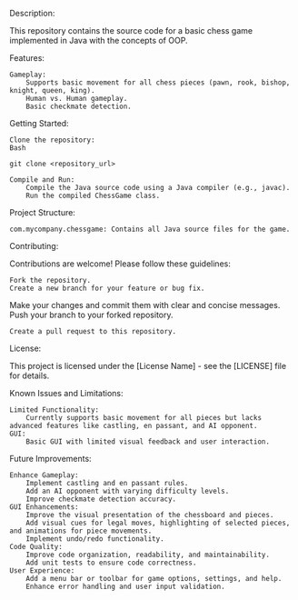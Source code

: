 Description:

This repository contains the source code for a basic chess game implemented in Java with the concepts of OOP.

Features:

    Gameplay:
        Supports basic movement for all chess pieces (pawn, rook, bishop, knight, queen, king).
        Human vs. Human gameplay.
        Basic checkmate detection.

Getting Started:

    Clone the repository:
    Bash

    git clone <repository_url>

    Compile and Run:
        Compile the Java source code using a Java compiler (e.g., javac).
        Run the compiled ChessGame class.

Project Structure:

    com.mycompany.chessgame: Contains all Java source files for the game.

Contributing:

Contributions are welcome! Please follow these guidelines:

    Fork the repository.
    Create a new branch for your feature or bug fix.   

Make your changes and commit them with clear and concise messages.
Push your branch to your forked repository.  

    Create a pull request to this repository.

License:

This project is licensed under the [License Name] - see the [LICENSE] file for details.

Known Issues and Limitations:

    Limited Functionality:
        Currently supports basic movement for all pieces but lacks advanced features like castling, en passant, and AI opponent.
    GUI:
        Basic GUI with limited visual feedback and user interaction.

Future Improvements:

    Enhance Gameplay:
        Implement castling and en passant rules.
        Add an AI opponent with varying difficulty levels.
        Improve checkmate detection accuracy.
    GUI Enhancements:
        Improve the visual presentation of the chessboard and pieces.
        Add visual cues for legal moves, highlighting of selected pieces, and animations for piece movements.
        Implement undo/redo functionality.
    Code Quality:
        Improve code organization, readability, and maintainability.
        Add unit tests to ensure code correctness.
    User Experience:
        Add a menu bar or toolbar for game options, settings, and help.
        Enhance error handling and user input validation.
